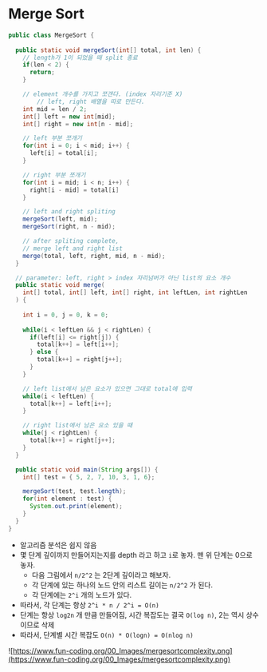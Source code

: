 # Merge Sort

```java
public class MergeSort {
  
  public static void mergeSort(int[] total, int len) {
    // length가 1이 되었을 때 split 종료
    if(len < 2) {
      return;
    }

    // element 개수를 가지고 쪼갠다. (index 자리기준 X)
		// left, right 배열을 따로 만든다.
    int mid = len / 2;
    int[] left = new int[mid];
    int[] right = new int[n - mid];

    // left 부분 쪼개기
    for(int i = 0; i < mid; i++) {
      left[i] = total[i];
    }

    // right 부분 쪼개기
    for(int i = mid; i < n; i++) {
      right[i - mid] = total[i]
    }

    // left and right spliting
    mergeSort(left, mid);
    mergeSort(right, n - mid);

    // after spliting complete,
    // merge left and right list
    merge(total, left, right, mid, n - mid);
  }

  // parameter: left, right > index 자리넘버가 아닌 list의 요소 개수
  public static void merge(
    int[] total, int[] left, int[] right, int leftLen, int rightLen
  ) {
    
    int i = 0, j = 0, k = 0;
    
    while(i < leftLen && j < rightLen) {
      if(left[i] <= right[j]) {
        total[k++] = left[i++];
      } else {
        total[k++] = right[j++];
      }
    }

    // left list에서 남은 요소가 있으면 그대로 total에 입력
    while(i < leftLen) {
      total[k++] = left[i++];
    }

    // right list에서 남은 요소 있을 때
    while(j < rightLen) {
      total[k++] = right[j++];
    }
  }

  public static void main(String args[]) {
    int[] test = { 5, 2, 7, 10, 3, 1, 6};

    mergeSort(test, test.length);
    for(int element : test) {
      System.out.print(element);
    }
  }
}
```
- 알고리즘 분석은 쉽지 않음
- 몇 단계 깊이까지 만들어지는지를 depth 라고 하고 `i`로 놓자. 맨 위 단계는 0으로 놓자.
    - 다음 그림에서 `n/2^2` 는 2단계 깊이라고 해보자.
    - 각 단계에 있는 하나의 노드 안의 리스트 길이는 `n/2^2` 가 된다.
    - 각 단계에는 `2^i` 개의 노드가 있다.
- 따라서, 각 단계는 항상 `2^i * n / 2^i = O(n)`
- 단계는 항상 `log2n` 개 만큼 만들어짐, 시간 복잡도는 결국 `O(log n)`, 2는 역시 상수이므로 삭제
- 따라서, 단계별 시간 복잡도 `O(n) * O(logn) = O(nlog n)`

![https://www.fun-coding.org/00_Images/mergesortcomplexity.png](https://www.fun-coding.org/00_Images/mergesortcomplexity.png)
